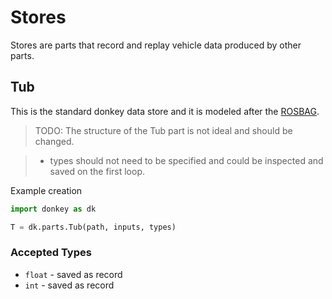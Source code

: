 # Stores

Stores are parts that record and replay vehicle data produced by other parts.

## Tub

This is the standard donkey data store and it is modeled after the [ROSBAG](http://wiki.ros.org/rosbag).

> TODO: The structure of the Tub part is not ideal and should be changed.


> * types should not need to be specified and could be inspected and saved
on the first loop.

Example creation

```python
import donkey as dk

T = dk.parts.Tub(path, inputs, types)

```

### Accepted Types

* `float` - saved as record
* `int` - saved as record

